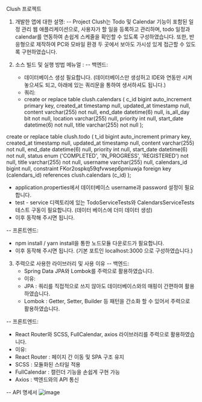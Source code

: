 Clush 프로젝트


1. 개발한 앱에 대한 설명:
-- Project Clush는 Todo 및 Calendar 기능이 포함된 일정 관리 웹 애플리케이션으로, 사용자가 할 일을 등록하고 관리하며, todo 일정과 calendar를 연동하여 손쉽게 스케줄을 확인할 수 있도록 구성하였습니다.
   또한, 반응형으로 제작하여 PC와 모바일 환경 두 곳에서 보아도 가시성 있게 접근할 수 있도록 구현하였습니다.


2. 소스 빌드 및 실행 방법 메뉴얼 :
-- 백엔드:
   - 데이터베이스 생성 필요합니다. (데이터베이스만 생성허고 IDE와 연동만 시켜 놓으셔도 되고, 아래에 있는 쿼리문을 통하여 생서하셔도 됩니다.)
   - 쿼리:
   - create or replace table clush.calendars
(
    c_id       bigint auto_increment
        primary key,
    created_at timestamp    null,
    updated_at timestamp    null,
    content    varchar(255) not null,
    end_date   datetime(6)  null,
    is_all_day bit          not null,
    location   varchar(255) null,
    priority   int          null,
    start_date datetime(6)  not null,
    title      varchar(255) not null
);

create or replace table clush.todo
(
    t_id         bigint auto_increment
        primary key,
    created_at   timestamp                                       null,
    updated_at   timestamp                                       null,
    content      varchar(255)                                    not null,
    end_date     datetime(6)                                     null,
    priority     int                                             null,
    start_date   datetime(6)                                     not null,
    status       enum ('COMPLETED', 'IN_PROGRESS', 'REGISTERED') not null,
    title        varchar(255)                                    not null,
    username     varchar(255)                                    null,
    calendars_id bigint                                          null,
    constraint FKor2ospkq59qfvwsep6pmiuwja
        foreign key (calendars_id) references clush.calendars (c_id)
);


   - application.properties에서 데이터베이스 username과 password 설정이 필요합니다.
   - test - service 디렉토리에 있는 TodoServiceTests와 CalendarsServiceTests 테스트 구동이 필요합니다. (데이터 베이스에 더미 데이터 생성)
   - 이후 동작해 주시면 됩니다.


-- 프론트엔드:
  - npm install / yarn install을 통한 노드모듈 다운로드가 필요합니다.
  - 이후 동작해 주시면 됩니다. (기본 포트인 localhost:3000 으로 구성하였습니다.)


3. 주력으로 사용한 라이브러리 및 사용 이유
-- 백엔드:
   - Spring Data JPA와 Lombok를 주력으로 활용하였습니다.
   - 이유:
   - JPA : 쿼리를 직접적으로 쓰지 않아도 데이터베이스와의 매핑이 간편하여 활용하였습니다.
   - Lombok : Getter, Setter, Builder 등 패턴을 간소화 할 수 있어서 주력으로 활용하였습니다.
  

-- 프론트엔드:
  - React Router와 SCSS, FullCalendar, axios 라이브러리를 주력으로 활용하였습니다.
  - 이유:
  - React Router : 페이지 간 이동 및 SPA 구조 유지
  - SCSS : 모듈화된 스타일 적용
  - FullCalendar : 캘린더 기능을 손쉽게 구현 가능
  - Axios : 백엔드와의 API 통신


-- API 명세서
![image](https://github.com/user-attachments/assets/74263ddd-9733-427c-8071-7553757ea8bd)

